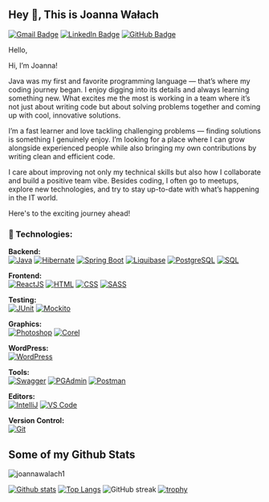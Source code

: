 ## Hey 👋, This is Joanna Wałach
[![Gmail Badge](https://img.shields.io/badge/-joanna.walach@op.pl-c14438?style=for-the-badge&logo=Gmail&logoColor=white)](mailto:joanna.walach@op.pl)
[![LinkedIn Badge](https://img.shields.io/badge/-LinkedIn-0072b1?style=for-the-badge&logo=Linkedin&logoColor=white)](https://www.linkedin.com/in/joannawalach/)
[![GitHub Badge](https://img.shields.io/badge/-GitHub-181717?style=for-the-badge&logo=github&logoColor=white)](https://github.com/joannawalach1)

Hello,

Hi, I’m Joanna!

Java was my first and favorite programming language — that’s where my coding journey began. I enjoy digging into its details and always learning something new. What excites me the most is working in a team where it’s not just about writing code but about solving problems together and coming up with cool, innovative solutions.

I’m a fast learner and love tackling challenging problems — finding solutions is something I genuinely enjoy. I’m looking for a place where I can grow alongside experienced people while also bringing my own contributions by writing clean and efficient code.

I care about improving not only my technical skills but also how I collaborate and build a positive team vibe. Besides coding, I often go to meetups, explore new technologies, and try to stay up-to-date with what’s happening in the IT world.

Here's to the exciting journey ahead!</p><p align='left'> 
### 🧰 Technologies:

**Backend:**  
[![Java](https://img.shields.io/badge/Java-1.8-blue?style=for-the-badge)](https://www.java.com/) [![Hibernate](https://img.shields.io/badge/Hibernate-5.5.6-blue?style=for-the-badge)](https://hibernate.org/) [![Spring Boot](https://img.shields.io/badge/Spring_Boot-2.5.4-green?style=for-the-badge)](https://spring.io/projects/spring-boot) [![Liquibase](https://img.shields.io/badge/Liquibase-4.7.1-orange?style=for-the-badge)](https://www.liquibase.org/) [![PostgreSQL](https://img.shields.io/badge/PostgreSQL-13-blue?style=for-the-badge)](https://www.postgresql.org/) [![SQL](https://img.shields.io/badge/SQL-Standard-yellow?style=for-the-badge)](https://www.iso.org/standard/63555.html)

**Frontend:**  
[![ReactJS](https://img.shields.io/badge/ReactJS-17.0.2-blue?style=for-the-badge)](https://reactjs.org/) [![HTML](https://img.shields.io/badge/HTML-5-orange?style=for-the-badge)](https://www.w3.org/TR/html52/) [![CSS](https://img.shields.io/badge/CSS-3-blue?style=for-the-badge)](https://www.w3.org/Style/CSS/Overview.en.html) [![SASS](https://img.shields.io/badge/SASS-Latest-pink?style=for-the-badge)](https://sass-lang.com/)

**Testing:**  
[![JUnit](https://img.shields.io/badge/JUnit-5-green?style=for-the-badge)](https://junit.org/junit5/) [![Mockito](https://img.shields.io/badge/Mockito-3.12.4-yellow?style=for-the-badge)](https://site.mockito.org/)

**Graphics:**  
[![Photoshop](https://img.shields.io/badge/Photoshop-CS6-blue?style=for-the-badge)](https://www.adobe.com/products/photoshop.html) [![Corel](https://img.shields.io/badge/Corel-Draw_X7-blue?style=for-the-badge)](https://www.coreldraw.com/)

**WordPress:**  
[![WordPress](https://img.shields.io/badge/Wordpress-Latest-blue?style=for-the-badge)](https://wordpress.org/)

**Tools:**  
[![Swagger](https://img.shields.io/badge/Swagger-Latest-green?style=for-the-badge)](https://swagger.io/) [![PGAdmin](https://img.shields.io/badge/PGAdmin-Latest-blue?style=for-the-badge)](https://www.pgadmin.org/) [![Postman](https://img.shields.io/badge/Postman-Latest-orange?style=for-the-badge)](https://www.postman.com/)

**Editors:**  
[![IntelliJ](https://img.shields.io/badge/IntelliJ-Latest-red?style=for-the-badge)](https://www.jetbrains.com/idea/) [![VS Code](https://img.shields.io/badge/VS_Code-Latest-blue?style=for-the-badge)](https://code.visualstudio.com/)

**Version Control:**  
[![Git](https://img.shields.io/badge/Git-Latest-orange?style=for-the-badge)](https://git-scm.com/)

## Some of my Github Stats
<p align=left> <img src=https://komarev.com/ghpvc/?username=joannawalach1 alt=joannawalach1 /> </p>

[![Github stats](https://github-readme-stats.vercel.app/api?username=joannawalach1&show_icons=true&include_all_commits=true)](https://github.com/joannawalach1/github-readme-stats)
[![Top Langs](https://github-readme-stats.vercel.app/api/top-langs/?username=joannawalach1&layout=compact)](https://github.com/joannawalach1/github-readme-stats)
![GitHub streak](https://github-readme-streak-stats.herokuapp.com/?user=joannawalach1&theme=dark)
[![trophy](https://github-profile-trophy.vercel.app/?username=joannawalach1)](https://github.com/joannawalach1/github-profile-trophy)

<!---
joannawalach1/joannawalach1 is a ✨ special ✨ repository because its README.md (this file) appears on your GitHub profile.
You can click the Preview link to take a look at your changes.
--->

